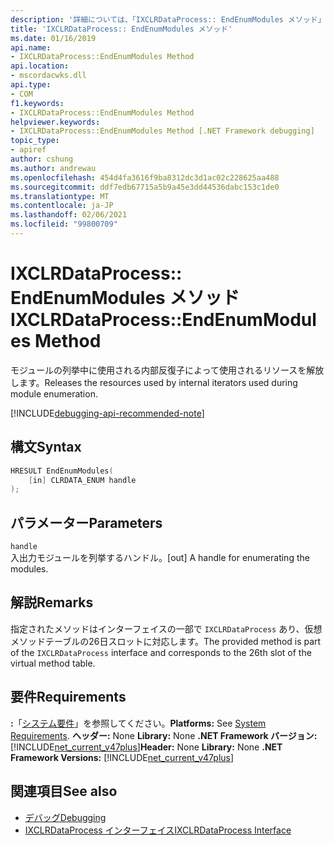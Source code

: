 ```yaml
---
description: '詳細については、「IXCLRDataProcess:: EndEnumModules メソッド」を参照してください。'
title: 'IXCLRDataProcess:: EndEnumModules メソッド'
ms.date: 01/16/2019
api.name:
- IXCLRDataProcess::EndEnumModules Method
api.location:
- mscordacwks.dll
api.type:
- COM
f1.keywords:
- IXCLRDataProcess::EndEnumModules Method
helpviewer.keywords:
- IXCLRDataProcess::EndEnumModules Method [.NET Framework debugging]
topic_type:
- apiref
author: cshung
ms.author: andrewau
ms.openlocfilehash: 454d4fa3616f9ba8312dc3d1ac02c228625aa488
ms.sourcegitcommit: ddf7edb67715a5b9a45e3dd44536dabc153c1de0
ms.translationtype: MT
ms.contentlocale: ja-JP
ms.lasthandoff: 02/06/2021
ms.locfileid: "99800709"
---
```

# <a name="ixclrdataprocessendenummodules-method"></a><span data-ttu-id="f5060-103">IXCLRDataProcess:: EndEnumModules メソッド</span><span class="sxs-lookup"><span data-stu-id="f5060-103">IXCLRDataProcess::EndEnumModules Method</span></span>

<span data-ttu-id="f5060-104">モジュールの列挙中に使用される内部反復子によって使用されるリソースを解放します。</span><span class="sxs-lookup"><span data-stu-id="f5060-104">Releases the resources used by internal iterators used during module enumeration.</span></span>

[!INCLUDE[debugging-api-recommended-note](../../../../includes/debugging-api-recommended-note.md)]

## <a name="syntax"></a><span data-ttu-id="f5060-105">構文</span><span class="sxs-lookup"><span data-stu-id="f5060-105">Syntax</span></span>

```cpp
HRESULT EndEnumModules(
    [in] CLRDATA_ENUM handle
);
```

## <a name="parameters"></a><span data-ttu-id="f5060-106">パラメーター</span><span class="sxs-lookup"><span data-stu-id="f5060-106">Parameters</span></span>

`handle`\
<span data-ttu-id="f5060-107">入出力モジュールを列挙するハンドル。</span><span class="sxs-lookup"><span data-stu-id="f5060-107">[out] A handle for enumerating the modules.</span></span>

## <a name="remarks"></a><span data-ttu-id="f5060-108">解説</span><span class="sxs-lookup"><span data-stu-id="f5060-108">Remarks</span></span>

<span data-ttu-id="f5060-109">指定されたメソッドはインターフェイスの一部で `IXCLRDataProcess` あり、仮想メソッドテーブルの26日スロットに対応します。</span><span class="sxs-lookup"><span data-stu-id="f5060-109">The provided method is part of the `IXCLRDataProcess` interface and corresponds to the 26th slot of the virtual method table.</span></span>

## <a name="requirements"></a><span data-ttu-id="f5060-110">要件</span><span class="sxs-lookup"><span data-stu-id="f5060-110">Requirements</span></span>

<span data-ttu-id="f5060-111">**:**「[システム要件](../../get-started/system-requirements.md)」を参照してください。</span><span class="sxs-lookup"><span data-stu-id="f5060-111">**Platforms:** See [System Requirements](../../get-started/system-requirements.md).</span></span>
<span data-ttu-id="f5060-112">**ヘッダー:** None **Library:** None **.NET Framework バージョン:**[!INCLUDE[net_current_v47plus](../../../../includes/net-current-v47plus.md)]</span><span class="sxs-lookup"><span data-stu-id="f5060-112">**Header:** None **Library:** None **.NET Framework Versions:** [!INCLUDE[net_current_v47plus](../../../../includes/net-current-v47plus.md)]</span></span>

## <a name="see-also"></a><span data-ttu-id="f5060-113">関連項目</span><span class="sxs-lookup"><span data-stu-id="f5060-113">See also</span></span>

- [<span data-ttu-id="f5060-114">デバッグ</span><span class="sxs-lookup"><span data-stu-id="f5060-114">Debugging</span></span>](index.md)
- [<span data-ttu-id="f5060-115">IXCLRDataProcess インターフェイス</span><span class="sxs-lookup"><span data-stu-id="f5060-115">IXCLRDataProcess Interface</span></span>](ixclrdataprocess-interface.md)
